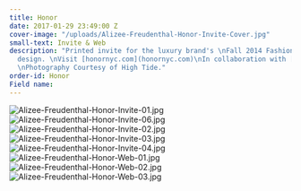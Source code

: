 ```yaml
---
title: Honor
date: 2017-01-29 23:49:00 Z
cover-image: "/uploads/Alizee-Freudenthal-Honor-Invite-Cover.jpg"
small-text: Invite & Web
description: "Printed invite for the luxury brand's \nFall 2014 Fashion Show and E-Commerce
  design. \nVisit [honornyc.com](honornyc.com)\nIn collaboration with [High Tide](http://www.hightidenyc.com/)
  \nPhotography Courtesy of High Tide."
order-id: Honor
Field name: 
---
```


![Alizee-Freudenthal-Honor-Invite-01.jpg](/uploads/Alizee-Freudenthal-Honor-Invite-01.jpg)![Alizee-Freudenthal-Honor-Invite-06.jpg](/uploads/Alizee-Freudenthal-Honor-Invite-06.jpg)![Alizee-Freudenthal-Honor-Invite-02.jpg](/uploads/Alizee-Freudenthal-Honor-Invite-02.jpg)![Alizee-Freudenthal-Honor-Invite-03.jpg](/uploads/Alizee-Freudenthal-Honor-Invite-03.jpg)![Alizee-Freudenthal-Honor-Invite-04.jpg](/uploads/Alizee-Freudenthal-Honor-Invite-04.jpg)![Alizee-Freudenthal-Honor-Web-01.jpg](/uploads/Alizee-Freudenthal-Honor-Web-01.jpg)![Alizee-Freudenthal-Honor-Web-02.jpg](/uploads/Alizee-Freudenthal-Honor-Web-02.jpg)![Alizee-Freudenthal-Honor-Web-03.jpg](/uploads/Alizee-Freudenthal-Honor-Web-03.jpg)